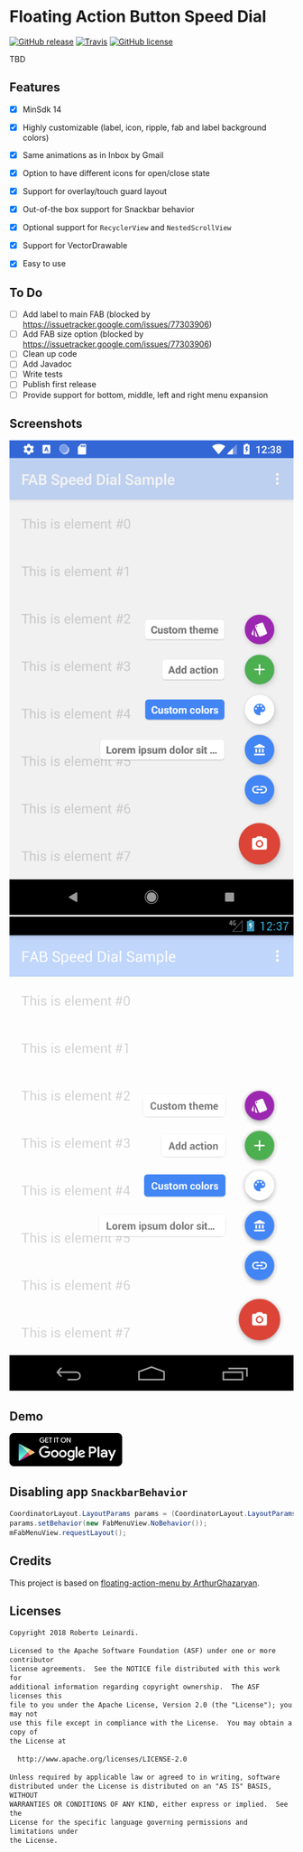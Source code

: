 # Floating Action Button Speed Dial

[![GitHub release](https://img.shields.io/github/release/leinardi/FloatingActionButtonSpeedDial.svg?style=plastic)](https://github.com/leinardi/FloatingActionButtonSpeedDial/releases)
[![Travis](https://img.shields.io/travis/leinardi/FloatingActionButtonSpeedDial/master.svg?style=plastic)](https://travis-ci.org/leinardi/FloatingActionButtonSpeedDial)
[![GitHub license](https://img.shields.io/github/license/leinardi/FloatingActionButtonSpeedDial.svg?style=plastic)](https://github.com/leinardi/FloatingActionButtonSpeedDial/blob/master/LICENSE) 

TBD

## Features
- [x] MinSdk 14
- [x] Highly customizable (label, icon, ripple, fab and label background colors) 
- [x] Same animations as in Inbox by Gmail
- [x] Option to have different icons for open/close state
- [x] Support for overlay/touch guard layout
- [x] Out-of-the box support for Snackbar behavior
- [x] Optional support for `RecyclerView` and `NestedScrollView`
- [x] Support for VectorDrawable
- [x] Easy to use


## To Do
- [ ] Add label to main FAB (blocked by https://issuetracker.google.com/issues/77303906)
- [ ] Add FAB size option (blocked by https://issuetracker.google.com/issues/77303906)
- [ ] Clean up code 
- [ ] Add Javadoc
- [ ] Write tests
- [ ] Publish first release
- [ ] Provide support for bottom, middle, left and right menu expansion

## Screenshots
![API 27](/art/screenshot_api_27.png) ![API 16](/art/screenshot_api_16.png)

## Demo
[![Get it on the Play Store](/art/playstore_getiton.png)](https://play.google.com/store/apps/details?id=com.leinardi.android.speeddial.sample)

## Disabling app `SnackbarBehavior`
```java
CoordinatorLayout.LayoutParams params = (CoordinatorLayout.LayoutParams) mFabMenuView.getLayoutParams();
params.setBehavior(new FabMenuView.NoBehavior());
mFabMenuView.requestLayout();
```

## Credits

This project is based on [floating-action-menu by ArthurGhazaryan](https://github.com/ArthurGhazaryan/floating-action-menu).

## Licenses

```
Copyright 2018 Roberto Leinardi.

Licensed to the Apache Software Foundation (ASF) under one or more contributor
license agreements.  See the NOTICE file distributed with this work for
additional information regarding copyright ownership.  The ASF licenses this
file to you under the Apache License, Version 2.0 (the "License"); you may not
use this file except in compliance with the License.  You may obtain a copy of
the License at

  http://www.apache.org/licenses/LICENSE-2.0

Unless required by applicable law or agreed to in writing, software
distributed under the License is distributed on an "AS IS" BASIS, WITHOUT
WARRANTIES OR CONDITIONS OF ANY KIND, either express or implied.  See the
License for the specific language governing permissions and limitations under
the License.
```
